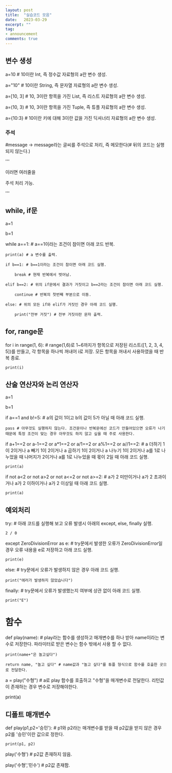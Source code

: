 ```yaml
---
layout: post
title:  "실습코드 모음"
date:   2023-03-29
excerpt: ""
tag:
- announcement
comments: true
---
```


## 변수 생성
a=10 # 10이란 Int, 즉 정수값 자료형의 a란 변수 생성.

a="10" # 10이란 String, 즉 문자열 자료형의 a란 변수 생성.

a=[10, 3] # 10, 3이란 항목을 가진 List, 즉 리스트 자료형의 a란 변수 생성.

a=(10, 3) # 10, 3이란 항목을 가진 Tuple, 즉 튜플 자료형의 a란 변수 생성.

a={10:3} # 10이란 키에 대해 3이란 값을 가진 딕셔너리 자료형의 a란 변수 생성.


### 주석
#message -> message라는 글씨를 주석으로 처리, 즉 메모한다(# 뒤의 코드는 실행되지 않는다.)

'''

이러면 여러줄을

주석 처리 가능.

'''



## while, if문
a=1

b=1

while a==1: # a==1이라는 조건이 참이면 아래 코드 반복.

	print(a) # a 변수를 출력.
  
	if b==1: # b==1이라는 조건이 참이면 아래 코드 실행.
  
		break # 현재 반복에서 벗어남.
    
	elif b==2: # 위의 if문에서 결과가 거짓이고 b==2라는 조건이 참이면 아래 코드 실행.
  
		continue # 반복의 첫번째 부분으로 이동.
    
	else: # 위의 모든 if와 elif가 거짓인 경우 아래 코드 실행.
  
		print("전부 거짓") # 전부 거짓이란 문자 출력.
    

## for, range문
for i in range(1, 6): # range(1,6)로 1~6까지가 항목으로 저장된 리스트([1, 2, 3, 4, 5])를 만들고, 각 항목을 하나씩 꺼내어 i로 저장. 모든 항목을 꺼내서 사용하였을 때 반복 종료.

	print(i)
  

## 산술 연산자와 논리 연산자
a=1

b=1

if a==1 and b!=5: # a의 값이 1이고 b의 값이 5가 아닐 때 아래 코드 실행.
  
	pass # 아무것도 실행하지 않는다. 조건문이나 반복문에선 코드가 안들어있으면 오류가 나기 때문에 특정 조건이 맞는 경우 아무것도 하지 않고 싶을 때 주로 사용한다.
  
if a+1==2 or a-1==2 or a*1==2 or a/1==2 or a%1==2 or a//1==2: # a 더하기 1이 2이거나 a 빼기 1이 2이거나 a 곱하기 1이 2이거나 a 나누기 1이 2이거나 a를 1로 나누었을 때 나머지가 2이거나 a를 1로 나누었을 때 몫이 2일 때 아래 코드 실행.

	print(a)
  
if not a<2 or not a>2 or not a<=2 or not a>=2: # a가 2 미만이거나 a가 2 초과이거나 a가 2 이하이거나 a가 2 이상일 때 아래 코드 실행.

	print(a)
  

## 예외처리
try: # 아래 코드를 실행해 보고 오류 발생시 아래의 except, else, finally 실행.

	2 / 0
  
except ZeroDivisionError as e: # try문에서 발생한 오류가 ZeroDivisionError일 경우 오류 내용을 e로 저장하고 아래 코드 실행.

	print(e)
  
else: # try문에서 오류가 발생하지 않은 경우 아래 코드 실행.

	print("에러가 발생하지 않았습니다")
  
finally: # try문에서 오류가 발생했는지 여부에 상관 없이 아래 코드 실행.

	print("E")
  
  
# 함수
def play(name): # play라는 함수를 생성하고 매개변수를 하나 받아 name이라는 변수로 저장한다. 파라미터로 받은 변수는 함수 밖에서 사용 할 수 없다.

	print(name+"은 놀고싶다")
  
	return name, "놀고 싶다" # name값과 "놀고 싶다"를 튜플 형식으로 함수를 호출한 곳으로 전달한다.
  
a = play("수형") # a로 play 함수를 호출하고 "수형"을 매개변수로 전달한다. 리턴값이 존재하는 경우 변수로 저장해야한다.

print(a)


## 디폴트 매개변수
def play(p1,p2='승민'): # p1와 p2라는 매개변수를 받을 때 p2값을 받지 않은 경우 p2를 '승민'이란 값으로 정한다.

	print(p1, p2)
	
 
play('수형') # p2값 존재하지 않음.

play('수형','민수') # p2값 존재함.

